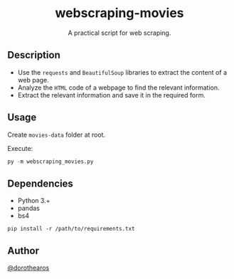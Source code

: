 <div style="text-align: center">
    <h1>webscraping-movies</h1>
    <p>A practical script for web scraping.</p>
</div>


## Description
- Use the `requests` and `BeautifulSoup` libraries to extract the content of a web page.
- Analyze the `HTML` code of a webpage to find the relevant information. 
- Extract the relevant information and save it in the required form. 

## Usage
Create `movies-data` folder at root.

Execute:
```python
py -m webscraping_movies.py
```

## Dependencies
* Python 3.+
* pandas
* bs4 
```
pip install -r /path/to/requirements.txt
```

## Author
 
[@dorothearos](https://github.com/dorothearos)